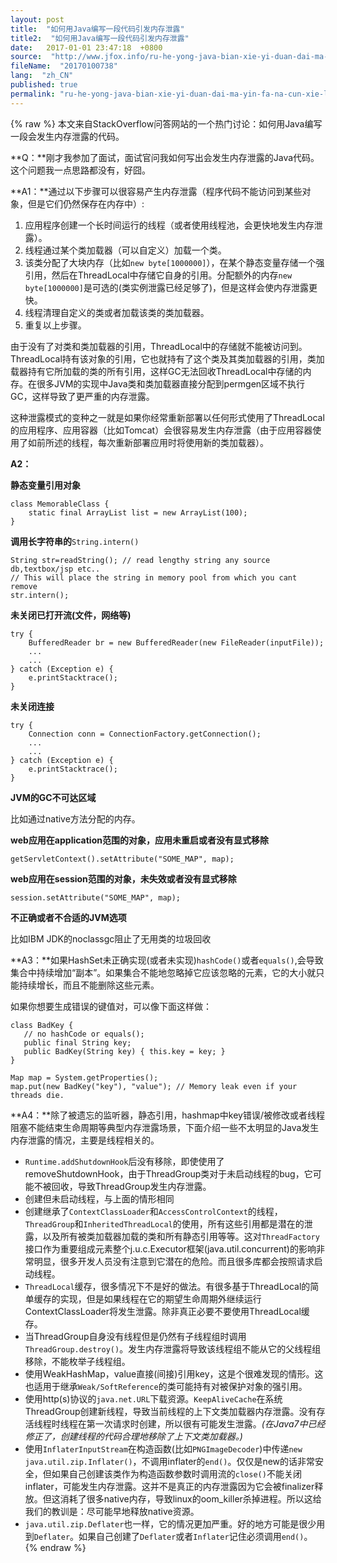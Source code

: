 ```yaml
---
layout: post
title:  "如何用Java编写一段代码引发内存泄露"
title2:  "如何用Java编写一段代码引发内存泄露"
date:   2017-01-01 23:47:18  +0800
source:  "http://www.jfox.info/ru-he-yong-java-bian-xie-yi-duan-dai-ma-yin-fa-na-cun-xie-lu.html"
fileName:  "20170100738"
lang:  "zh_CN"
published: true
permalink: "ru-he-yong-java-bian-xie-yi-duan-dai-ma-yin-fa-na-cun-xie-lu.html"
---
```

{% raw %}
本文来自StackOverflow问答网站的一个热门讨论：如何用Java编写一段会发生内存泄露的代码。

**Q：**刚才我参加了面试，面试官问我如何写出会发生内存泄露的Java代码。这个问题我一点思路都没有，好囧。

**A1：**通过以下步骤可以很容易产生内存泄露（程序代码不能访问到某些对象，但是它们仍然保存在内存中）:

1. 应用程序创建一个长时间运行的线程（或者使用线程池，会更快地发生内存泄露）。
2. 线程通过某个类加载器（可以自定义）加载一个类。
3. 该类分配了大块内存（比如`new byte[1000000]`），在某个静态变量存储一个强引用，然后在ThreadLocal中存储它自身的引用。分配额外的内存`new byte[1000000]`是可选的(类实例泄露已经足够了)，但是这样会使内存泄露更快。
4. 线程清理自定义的类或者加载该类的类加载器。
5. 重复以上步骤。

由于没有了对类和类加载器的引用，ThreadLocal中的存储就不能被访问到。ThreadLocal持有该对象的引用，它也就持有了这个类及其类加载器的引用，类加载器持有它所加载的类的所有引用，这样GC无法回收ThreadLocal中存储的内存。在很多JVM的实现中Java类和类加载器直接分配到permgen区域不执行GC，这样导致了更严重的内存泄露。

这种泄露模式的变种之一就是如果你经常重新部署以任何形式使用了ThreadLocal的应用程序、应用容器（比如Tomcat）会很容易发生内存泄露（由于应用容器使用了如前所述的线程，每次重新部署应用时将使用新的类加载器）。

**A2：**

**静态变量引用对象**

    class MemorableClass {
        static final ArrayList list = new ArrayList(100);
    }

**调用长字符串的**`String.intern()`

    String str=readString(); // read lengthy string any source db,textbox/jsp etc..
    // This will place the string in memory pool from which you cant remove
    str.intern();

**未关闭已打开流(文件，网络等)**

    try {
        BufferedReader br = new BufferedReader(new FileReader(inputFile));
        ...
        ...
    } catch (Exception e) {
        e.printStacktrace();
    }

**未关闭连接**

    try {
        Connection conn = ConnectionFactory.getConnection();
        ...
        ...
    } catch (Exception e) {
        e.printStacktrace();
    }

**JVM的GC不可达区域**

比如通过native方法分配的内存。

**web应用在application范围的对象，应用未重启或者没有显式移除**

`getServletContext().setAttribute("SOME_MAP", map);`

**web应用在session范围的对象，未失效或者没有显式移除**

`session.setAttribute("SOME_MAP", map);`

**不正确或者不合适的JVM选项**

比如IBM JDK的noclassgc阻止了无用类的垃圾回收

**A3：**如果HashSet未正确实现(或者未实现)`hashCode()`或者`equals()`,会导致集合中持续增加“副本”。如果集合不能地忽略掉它应该忽略的元素，它的大小就只能持续增长，而且不能删除这些元素。

如果你想要生成错误的键值对，可以像下面这样做：

    class BadKey {
       // no hashCode or equals();
       public final String key;
       public BadKey(String key) { this.key = key; }
    }
    
    Map map = System.getProperties();
    map.put(new BadKey("key"), "value"); // Memory leak even if your threads die.

**A4：**除了被遗忘的监听器，静态引用，hashmap中key错误/被修改或者线程阻塞不能结束生命周期等典型内存泄露场景，下面介绍一些不太明显的Java发生内存泄露的情况，主要是线程相关的。

- `Runtime.addShutdownHook`后没有移除，即使使用了removeShutdownHook，由于ThreadGroup类对于未启动线程的bug，它可能不被回收，导致ThreadGroup发生内存泄露。
- 创建但未启动线程，与上面的情形相同
- 创建继承了`ContextClassLoader`和`AccessControlContext`的线程，`ThreadGroup`和`InheritedThreadLocal`的使用，所有这些引用都是潜在的泄露，以及所有被类加载器加载的类和所有静态引用等等。这对`ThreadFactory`接口作为重要组成元素整个j.u.c.Executor框架(java.util.concurrent)的影响非常明显，很多开发人员没有注意到它潜在的危险。而且很多库都会按照请求启动线程。
- `ThreadLocal`缓存，很多情况下不是好的做法。有很多基于ThreadLocal的简单缓存的实现，但是如果线程在它的期望生命周期外继续运行ContextClassLoader将发生泄露。除非真正必要不要使用ThreadLocal缓存。
- 当ThreadGroup自身没有线程但是仍然有子线程组时调用`ThreadGroup.destroy()`。发生内存泄露将导致该线程组不能从它的父线程组移除，不能枚举子线程组。
- 使用WeakHashMap，value直接(间接)引用key，这是个很难发现的情形。这也适用于继承`Weak/SoftReference`的类可能持有对被保护对象的强引用。
- 使用http(s)协议的`java.net.URL`下载资源。`KeepAliveCache`在系统ThreadGroup创建新线程，导致当前线程的上下文类加载器内存泄露。没有存活线程时线程在第一次请求时创建，所以很有可能发生泄露。*(在Java7中已经修正了，创建线程的代码合理地移除了上下文类加载器。)*
- 使用`InflaterInputStream`在构造函数(比如`PNGImageDecoder`)中传递`new java.util.zip.Inflater()`，不调用inflater的`end()`。仅仅是new的话非常安全，但如果自己创建该类作为构造函数参数时调用流的`close()`不能关闭inflater，可能发生内存泄露。这并不是真正的内存泄露因为它会被finalizer释放。但这消耗了很多native内存，导致linux的oom_killer杀掉进程。所以这给我们的教训是：尽可能早地释放native资源。
- `java.util.zip.Deflater`也一样，它的情况更加严重。好的地方可能是很少用到`Deflater`。如果自己创建了`Deflater`或者`Inflater`记住必须调用`end()`。
{% endraw %}